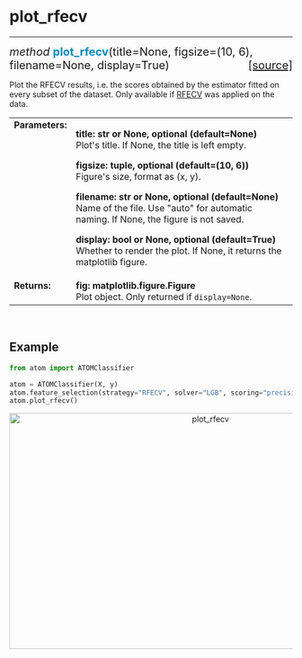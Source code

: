# plot_rfecv
------------

<div style="font-size:20px">
<em>method</em> <strong style="color:#008AB8">plot_rfecv</strong>(title=None,
figsize=(10, 6), filename=None, display=True)
<span style="float:right">
<a href="https://github.com/tvdboom/ATOM/blob/master/atom/plots.py#L671">[source]</a>
</span>
</div>

Plot the RFECV results, i.e. the scores obtained by the estimator
fitted on every subset of the dataset. Only available if
[RFECV](../../../user_guide/feature_engineering/#rfe) was applied
on the data.

<table style="font-size:16px">
<tr>
<td width="20%" class="td_title" style="vertical-align:top"><strong>Parameters:</strong></td>
<td width="80%" class="td_params">
<p>
<strong>title: str or None, optional (default=None)</strong><br>
Plot's title. If None, the title is left empty.
</p>
<p>
<strong>figsize: tuple, optional (default=(10, 6))</strong><br>
Figure's size, format as (x, y).
</p>
<p>
<strong>filename: str or None, optional (default=None)</strong><br>
Name of the file. Use "auto" for automatic naming.
If None, the figure is not saved.
</p>
<p>
<strong>display: bool or None, optional (default=True)</strong><br>
Whether to render the plot. If None, it returns the matplotlib figure.
</p>
</td>
</tr>
<tr>
<td width="20%" class="td_title" style="vertical-align:top"><strong>Returns:</strong></td>
<td width="80%" class="td_params">
<strong>fig: matplotlib.figure.Figure</strong><br>
Plot object. Only returned if <code>display=None</code>.
</td>
</tr>
</table>
<br />



## Example

```python
from atom import ATOMClassifier

atom = ATOMClassifier(X, y)
atom.feature_selection(strategy="RFECV", solver="LGB", scoring="precision")
atom.plot_rfecv()
```
<div align="center">
    <img src="../../../img/plots/plot_rfecv.png" alt="plot_rfecv" width="700" height="420"/>
</div>
